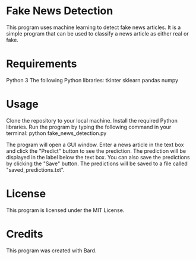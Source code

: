 # Fake News Detection

This program uses machine learning to detect fake news articles. It is a simple program that can be used to classify a news article as either real or fake.

# Requirements

Python 3
The following Python libraries:
tkinter
sklearn
pandas
numpy

# Usage

Clone the repository to your local machine.
Install the required Python libraries.
Run the program by typing the following command in your terminal:
python fake_news_detection.py

The program will open a GUI window. Enter a news article in the text box and click the "Predict" button to see the prediction. The prediction will be displayed in the label below the text box.
You can also save the predictions by clicking the "Save" button. The predictions will be saved to a file called "saved_predictions.txt".

# License

This program is licensed under the MIT License.

# Credits

This program was created with Bard.
